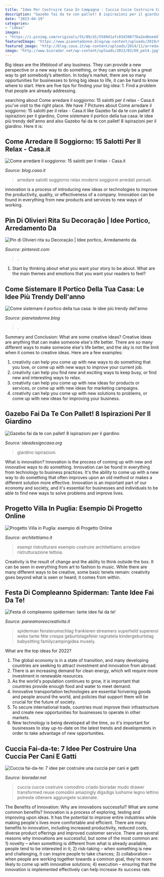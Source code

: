 ```yaml
---
title: "Idee Per Costruire Casa In Campagna : Cuccia Cucce Costruire Comodino Criado Bioradar Mudo Drawer Transformed Reuse Comodini Amazingly Digsdigs Lushome Legno Lettino Potreste Ottenere Aggiungete Scatenate"
description: "Gazebo fai da te con pallet! 8 ispirazioni per il giardino"
date: "2023-04-19"
categories:
- "ideas"
images:
- "https://i.pinimg.com/originals/55/89/d1/5589d1afc03d390776a2ed6ee4d72753.jpg"
featuredImage: "https://www.pianetadonne.blog/wp-content/uploads/2019/09/portico5.jpg"
featured_image: "http://blog.casa.it/wp-content/uploads/2014/11/arredare_il_salotto4.jpg"
image: "http://www.bioradar.net/wp-content/uploads/2013/03/69_pet4.jpg"
---
```



Big ideas are the lifeblood of any business. They can provide a new perspective or a new way to do something, or they can simply be a great way to get somebody’s attention. In today’s market, there are so many opportunities for businesses to bring big ideas to life, it can be hard to know where to start. Here are five tips for finding your big idea: 1. Find a problem that people are already addressing.

	

		
searching about Come arredare il soggiorno: 15 salotti per il relax - Casa.it you've visit to the right place. We have 7 Pictures about Come arredare il soggiorno: 15 salotti per il relax - Casa.it like Gazebo fai da te con pallet! 8 ispirazioni per il giardino, Come sistemare il portico della tua casa: le idee più trendy dell&#039;anno and also Gazebo fai da te con pallet! 8 ispirazioni per il giardino. Here it is:
		
    
## Come Arredare Il Soggiorno: 15 Salotti Per Il Relax - Casa.it

<img loading=lazy src="http://blog.casa.it/wp-content/uploads/2014/11/arredare_il_salotto4.jpg" onerror="this.onerror=null;this.src='https://tse3.mm.bing.net/th?id=OIP.dTKXMdYj6fTSFEct2J7ESQHaFj&amp;pid=15.1';" alt="Come arredare il soggiorno: 15 salotti per il relax - Casa.it">

_Source: blog.casa.it_

>arredare salotti soggiorno relax moderni soggiorni arredati pensati. 

	

innovation is a process of introducing new ideas or technologies to improve the productivity, quality, or effectiveness of a company. Innovation can be found in everything from new products and services to new ways of working. 

    
## Pin Di Olivieri Rita Su Decoração | Idee Portico, Arredamento Da

<img loading=lazy src="https://i.pinimg.com/originals/55/89/d1/5589d1afc03d390776a2ed6ee4d72753.jpg" onerror="this.onerror=null;this.src='https://tse4.mm.bing.net/th?id=OIP.Q_Y-byXmYK4uqWu9L8jBjwHaLr&amp;pid=15.1';" alt="Pin di Olivieri rita su Decoração | Idee portico, Arredamento da">

_Source: pinterest.com_

>. 

	

1. Start by thinking about what you want your story to be about. What are the main themes and emotions that you want your readers to feel?

    
## Come Sistemare Il Portico Della Tua Casa: Le Idee Più Trendy Dell&#039;anno

<img loading=lazy src="https://www.pianetadonne.blog/wp-content/uploads/2019/09/portico5.jpg" onerror="this.onerror=null;this.src='https://tse1.mm.bing.net/th?id=OIP.OE2jiLMGpgXBGVDanmhwCQHaJ4&amp;pid=15.1';" alt="Come sistemare il portico della tua casa: le idee più trendy dell&#039;anno">

_Source: pianetadonne.blog_

>. 

	

Summary and Conclusion: What are some creative ideas?
Creative ideas are anything that can make someone else's life better. There are so many different ways to make someone else's life better, and the sky is not the limit when it comes to creative ideas. Here are a few examples: 
1) creativity can help you come up with new ways to do something that you love, or come up with new ways to improve your current job. 
2) creativity can help you find new and exciting ways to keep busy, or find new and interesting ways to relax. 
3) creativity can help you come up with new ideas for products or services, or come up with new ideas for marketing campaigns. 
4) creativity can help you come up with new solutions to problems, or come up with new ideas for improving your business.

    
## Gazebo Fai Da Te Con Pallet! 8 Ispirazioni Per Il Giardino

<img loading=lazy src="https://www.ideadesigncasa.org/wp-content/uploads/2020/05/gazebo-in-legno-fai-da-te-con-pallet-8-768x1126.jpg" onerror="this.onerror=null;this.src='https://tse1.mm.bing.net/th?id=OIP.uq9QHUaVrchK_0RH9DLRDgHaK2&amp;pid=15.1';" alt="Gazebo fai da te con pallet! 8 ispirazioni per il giardino">

_Source: ideadesigncasa.org_

>giardino ispirazioni. 

	

What is innovation?
Innovation is the process of coming up with new and innovative ways to do something. Innovation can be found in everything from technology to business practices. It's the ability to come up with a new way to do something that often improves upon an old method or makes a different solution more effective. Innovation is an important part of our economy and society, and it's essential for businesses and individuals to be able to find new ways to solve problems and improve lives.

    
## Progetto Villa In Puglia: Esempio Di Progetto Online

<img loading=lazy src="http://www.architettiamo.it/wordpress/wp-content/uploads/2012/11/Di-Lascia11.jpg" onerror="this.onerror=null;this.src='https://tse4.mm.bing.net/th?id=OIP.0rU2Yk7zr3YXDQ-leWPdEwHaD-&amp;pid=15.1';" alt="Progetto Villa in Puglia: esempio di Progetto Online">

_Source: architettiamo.it_

>esempi ristrutturare esempio costruire architettiamo arredare ristrutturazione tettoia. 

	

Creativity is the result of change and the ability to think outside the box. It can be seen in everything from art to fashion to music. While there are many different ways to be creative, some basic tenets remain: creativity goes beyond what is seen or heard; it comes from within.

    
## Festa Di Compleanno Spiderman: Tante Idee Fai Da Te!

<img loading=lazy src="https://www.paneamoreecreativita.it/blog/wp-content/uploads/2012/09/Spy-Game.jpeg" onerror="this.onerror=null;this.src='https://tse2.mm.bing.net/th?id=OIP.pJhVsJGUzTRkPZ1w3tTBgQAAAA&amp;pid=15.1';" alt="Festa di compleanno spiderman: tante idee fai da te!">

_Source: paneamoreecreativita.it_

>spiderman fensterumschlag frankieren streamers superheld supereroi webs tante fête crespa geburtstagsfeier ragnatela kindergeburtstag babysitting familycampingidea musely. 

	

What are the top ideas for 2022?
1. The global economy is in a state of transition, and many developing countries are seeking to attract investment and innovation from abroad.
2. There is an increasing demand for clean energy, which will require more investment in renewable resources.
3. As the world's population continues to grow, it is important that countries provide enough food and water to meet demand.
4. Innovative transportation technologies are essential forivering goods and people around the world, and policies that support them will be crucial for the future of society.
5. To secure international trade, countries must improve their infrastructure and create new opportunities for businesses to operate in other markets.
6. New technology is being developed all the time, so it's important for businesses to stay up-to-date on the latest trends and developments in order to take advantage of new opportunities.

    
## Cuccia Fai-da-te: 7 Idee Per Costruire Una Cuccia Per Cani E Gatti

<img loading=lazy src="http://www.bioradar.net/wp-content/uploads/2013/03/69_pet4.jpg" onerror="this.onerror=null;this.src='https://tse4.mm.bing.net/th?id=OIP.BS84kaNwcwLcZ3cLEfjXXAHaLI&amp;pid=15.1';" alt="Cuccia fai-da-te: 7 idee per costruire una cuccia per cani e gatti">

_Source: bioradar.net_

>cuccia cucce costruire comodino criado bioradar mudo drawer transformed reuse comodini amazingly digsdigs lushome legno lettino potreste ottenere aggiungete scatenate. 

	

The Benefits of Innovation: Why are innovations successful? What are some common benefits?
Innovation is a process of exploring, testing and improving upon ideas. It has the potential to improve entire industries while making people's lives more comfortable and efficient. There are many benefits to innovation, including increased productivity, reduced costs, diverse product offerings and improved customer service.
There are several reasons why innovations are successful, but some of the most common are: 1) novelty – when something is different from what is already available, people tend to be interested in it; 2) risk-taking – when something is new and challenging, it can inspire people to take chances; 3) collaboration – when people are working together towards a common goal, they're more likely to come up with innovative solutions; 4) execution – ensuring that the innovation is implemented effectively can help increase its success rate.

